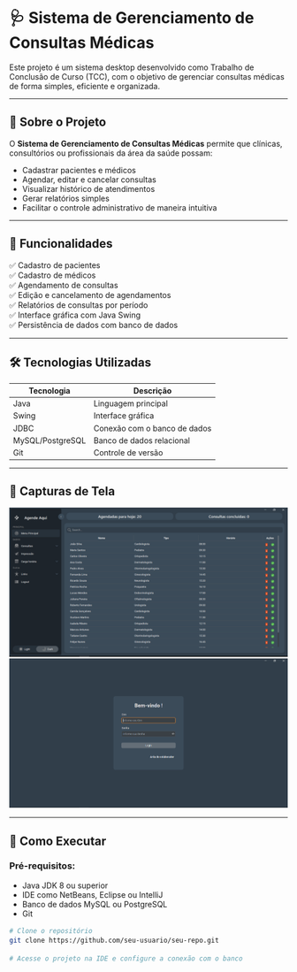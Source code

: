 # 🩺 Sistema de Gerenciamento de Consultas Médicas

Este projeto é um sistema desktop desenvolvido como Trabalho de Conclusão de Curso (TCC), com o objetivo de gerenciar consultas médicas de forma simples, eficiente e organizada.

---

## 📌 Sobre o Projeto

O **Sistema de Gerenciamento de Consultas Médicas** permite que clínicas, consultórios ou profissionais da área da saúde possam:

- Cadastrar pacientes e médicos
- Agendar, editar e cancelar consultas
- Visualizar histórico de atendimentos
- Gerar relatórios simples
- Facilitar o controle administrativo de maneira intuitiva

---

## 🧩 Funcionalidades

✅ Cadastro de pacientes  
✅ Cadastro de médicos  
✅ Agendamento de consultas  
✅ Edição e cancelamento de agendamentos  
✅ Relatórios de consultas por período  
✅ Interface gráfica com Java Swing  
✅ Persistência de dados com banco de dados

---

## 🛠 Tecnologias Utilizadas

| Tecnologia     | Descrição                   |
|----------------|-----------------------------|
| Java           | Linguagem principal          |
| Swing          | Interface gráfica            |
| JDBC           | Conexão com o banco de dados |
| MySQL/PostgreSQL | Banco de dados relacional    |
| Git            | Controle de versão           |

---

## 📸 Capturas de Tela
![Tela Principal](assets/tela-principal.png)
![Tela De Login](assets/tela-login.png)

---

## 🚀 Como Executar

### Pré-requisitos:
- Java JDK 8 ou superior
- IDE como NetBeans, Eclipse ou IntelliJ
- Banco de dados MySQL ou PostgreSQL
- Git

```bash
# Clone o repositório
git clone https://github.com/seu-usuario/seu-repo.git

# Acesse o projeto na IDE e configure a conexão com o banco
